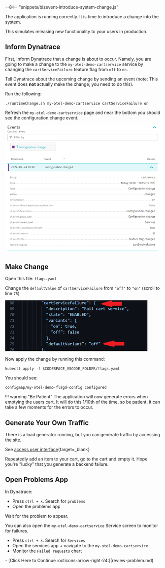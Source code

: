 --8<-- "snippets/bizevent-introduce-system-change.js"

The application is running correctly. It is time to introduce a change into the system.

This simulates releasing new functionality to your users in production.

## Inform Dynatrace

First, inform Dynatrace that a change is about to occur.
Namely, you are going to make a change to the `my-otel-demo-cartservice` service 
by changing the `cartServiceFailure` feature flag from `off` to `on`.

Tell Dynatrace about the upcoming change by sending an event (note: This event does **not** actually make the change; you need to do this).

Run the following:

```
./runtimeChange.sh my-otel-demo-cartservice cartServiceFailure on
```

Refresh the `my-otel-demo-cartservice` page and near the bottom you should see the configuration change event.

![configuration changed event](images/configuration-change-event.png)

## Make Change

Open this file: `flags.yaml`

Change the `defaultValue` of `cartServiceFailure` from `"off"` to `"on"` (scroll to line `75`)

![feature flag YAML](images/change-feature-flag.png)

Now apply the change by running this command:

```
kubectl apply -f $CODESPACE_VSCODE_FOLDER/flags.yaml
```

You should see:

```
configmap/my-otel-demo-flagd-config configured
```

!!! warning "Be Patient"
    The application will now generate errors when emptying the users cart.
    It will do this 1/10th of the time, so be patient, it can take a few moments for the errors to occur.

## Generate Your Own Traffic

There is a load generator running, but you can generate traffic by accessing the site.

See [access user interface](access-ui.md){target=_blank}

Repeatedly add an item to your cart, go to the cart and empty it. Hope you're "lucky" that you generate a backend failure.

## Open Problems App

In Dynatrace:

* Press `ctrl + k`. Search for `problems`
* Open the problems app

Wait for the problem to appear.

You can also open the `my-otel-demo-cartservice` Service screen to monitor for failures.

* Press `ctrl + k`. Search for `Services`
* Open the services app + navigate to the `my-otel-demo-cartservice`
* Monitor the `Failed requests` chart

<div class="grid cards" markdown>
- [Click Here to Continue :octicons-arrow-right-24:](review-problem.md)
</div>
